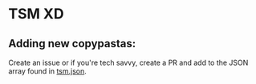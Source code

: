 # TSM XD

## Adding new copypastas:
Create an issue or if you're tech savvy, create a PR and add to the JSON array found in [tsm.json](https://github.com/AntiTcb/tsmlol/blob/main/static/tsm.json).

